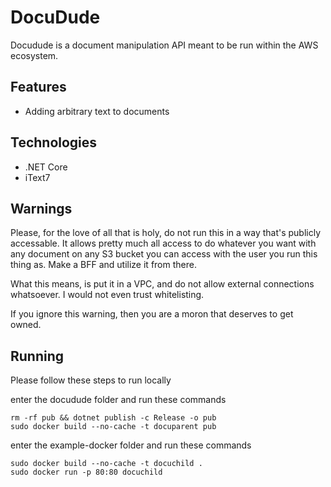 # DocuDude

Docudude is a document manipulation API meant to be run within the AWS ecosystem.

## Features

* Adding arbitrary text to documents

## Technologies

* .NET Core
* iText7

## Warnings

Please, for the love of all that is holy, do not run this in a way that's publicly accessable. It allows pretty much all access to do whatever you want with any document on any S3 bucket you can access with the user you run this thing as. Make a BFF and utilize it from there. 

What this means, is put it in a VPC, and do not allow external connections whatsoever. I would not even trust whitelisting.

If you ignore this warning, then you are a moron that deserves to get owned.

## Running

Please follow these steps to run locally

enter the docudude folder and run these commands
```
rm -rf pub && dotnet publish -c Release -o pub
sudo docker build --no-cache -t docuparent pub
```

enter the example-docker folder and run these commands

```
sudo docker build --no-cache -t docuchild .
sudo docker run -p 80:80 docuchild
```
